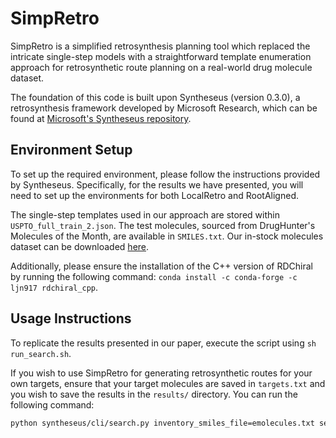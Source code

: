 # SimpRetro
SimpRetro is a simplified retrosynthesis planning tool which replaced the intricate single-step models with a straightforward template enumeration approach for retrosynthetic route planning on a real-world drug molecule dataset.

The foundation of this code is built upon Syntheseus (version 0.3.0), a retrosynthesis framework developed by Microsoft Research, which can be found at [Microsoft's Syntheseus repository](https://github.com/microsoft/syntheseus/).

## Environment Setup

To set up the required environment, please follow the instructions provided by Syntheseus. Specifically, for the results we have presented, you will need to set up the environments for both LocalRetro and RootAligned.

The single-step templates used in our approach are stored within `USPTO_full_train_2.json`. The test molecules, sourced from DrugHunter's Molecules of the Month, are available in `SMILES.txt`. Our in-stock molecules dataset can be downloaded [here](https://drive.google.com/file/d/1x33LmAizIdA5Dgw7IJp7_k7gRdNVv5cT/view?usp=sharing).

Additionally, please ensure the installation of the C++ version of RDChiral by running the following command: `conda install -c conda-forge -c ljn917 rdchiral_cpp`.

## Usage Instructions

To replicate the results presented in our paper, execute the script using `sh run_search.sh`.

If you wish to use SimpRetro for generating retrosynthetic routes for your own targets, ensure that your target molecules are saved in `targets.txt` and you wish to save the results in the `results/` directory. You can run the following command:

```bash
python syntheseus/cli/search.py inventory_smiles_file=emolecules.txt search_targets_file=targets.txt model_class=NoModel model_dir=USPTO_full_train_2.json time_limit_s=1800 search_algorithm=mcts results_dir=results/
```